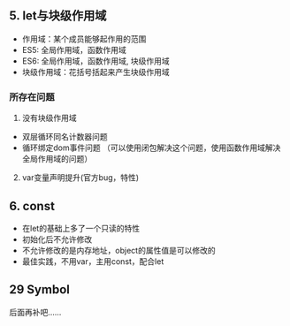 ## 5. let与块级作用域
- 作用域：某个成员能够起作用的范围
- ES5: 全局作用域，函数作用域
- ES6: 全局作用域，函数作用域, 块级作用域
- 块级作用域：花括号括起来产生块级作用域

### 所存在问题
1. 没有块级作用域
- 双层循环同名计数器问题
- 循环绑定dom事件问题 （可以使用闭包解决这个问题，使用函数作用域解决全局作用域的问题）
2. var变量声明提升(官方bug，特性)


## 6. const
- 在let的基础上多了一个只读的特性
- 初始化后不允许修改
- 不允许修改的是内存地址，object的属性值是可以修改的
- 最佳实践，不用var，主用const，配合let

## 29 Symbol


后面再补吧……